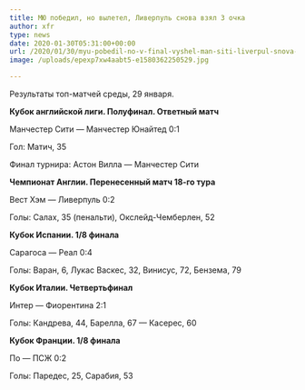 ```yaml
---
title: МЮ победил, но вылетел, Ливерпуль снова взял 3 очка
author: xfr
type: news
date: 2020-01-30T05:31:00+00:00
url: /2020/01/30/myu-pobedil-no-v-final-vyshel-man-siti-liverpul-snova-vzyal-3-ochka/
image: /uploads/epexp7xw4aabt5-e1580362250529.jpg

---
```

Результаты топ-матчей среды, 29 января.

**Кубок английской лиги. Полуфинал. Ответный матч**

Манчестер Сити &#8212; Манчестер Юнайтед 0:1
  
Гол: Матич, 35

Финал турнира: Астон Вилла &#8212; Манчестер Сити

**Чемпионат Англии. Перенесенный матч 18-го тура**

Вест Хэм &#8212; Ливерпуль 0:2
  
Голы: Салах, 35 (пенальти), Окслейд-Чемберлен, 52

**Кубок Испании. 1/8 финала**

Сарагоса &#8212; Реал 0:4
  
Голы: Варан, 6, Лукас Васкес, 32, Винисус, 72, Бензема, 79

**Кубок Италии. Четвертьфинал**

Интер &#8212; Фиорентина 2:1
  
Голы: Кандрева, 44, Барелла, 67 &#8212; Касерес, 60

**Кубок Франции. 1/8 финала**

По &#8212; ПСЖ 0:2
  
Голы: Паредес, 25, Сарабия, 53
